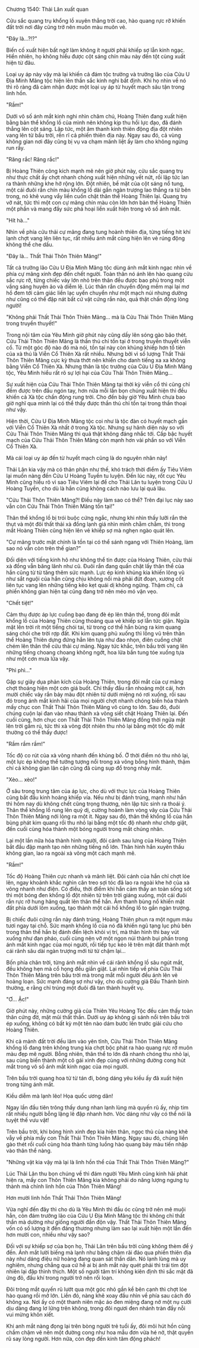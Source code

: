 




Chương 1540: Thải Lân xuất quan


Cửu sắc quang trụ khổng lồ xuyên thẳng trời cao, hào quang rực rỡ khiến đất trời nơi đây cũng trở nên muôn màu muôn vẻ.

"Đây là...?!?"

Biến cố xuất hiện bất ngờ làm không ít người phải khiếp sợ lẫn kinh ngạc. Hiển nhiên, họ không hiểu được cột sáng chín màu này đến tột cùng xuất hiện từ đâu.

Loại uy áp này vậy mà lại khiến cả đám tộc trưởng và trưởng lão của Cửu U Địa Minh Mãng tộc hiện lên thần sắc kinh nghi bất định. Khi họ nhìn về nó thì rõ ràng đã cảm nhận được một loại uy áp từ huyết mạch sâu tận trong linh hồn.

"Rầm!"

Dưới vô số ánh mắt kinh nghi nhìn chăm chú, Hoàng Thiên đang xuất hiện bằng bản thể khổng lồ của mình nên không kịp thu hồi lực đạo, đã đánh thẳng lên cột sáng. Lập tức, một âm thanh kinh thiên động địa đột nhiên vang lên từ bầu trời, rền rĩ cả phiến thiên địa này. Ngay sau đó, cả vùng không gian nơi đây cũng bị vụ va chạm mãnh liệt ấy làm cho không ngừng run rẩy.

"Răng rắc! Răng rắc!"

Bị Hoàng Thiên công kích mạnh mẽ nên giờ phút này, cửu sắc quang trụ như thực chất ấy chợt nhanh chóng xuất hiện những vết nứt, rồi lập tức lan ra thành những khe hở rộng lớn. Đột nhiên, bề mặt của cột sáng nổ tung, một cái đuôi rắn chín màu khổng lồ dài gần ngàn trượng lao thẳng ra từ bên trong, nó khẽ vung vẩy liền cuốn chặt thân thể Hoàng Thiên lại. Quang trụ vỡ nát, tức thì một con cự mãng chín màu còn lớn hơn bản thể Hoàng Thiên một phần và mang đầy sức phá hoại liền xuất hiện trong vô số ánh mắt.

"Hít hà..."

Nhìn về phía cửu thải cự mãng đang tung hoành thiên địa, từng tiếng hít khí lạnh chợt vang lên liên tục, rất nhiều ánh mắt cũng hiện lên vẻ rúng động không thể che dấu.

"Đây là... Thất Thải Thôn Thiên Mãng!"

Tất cả trưởng lão Cửu U Địa Minh Mãng tộc dùng ánh mắt kinh ngạc nhìn về phía cự mãng xinh đẹp đến chết người. Toàn thân nó ánh lên hào quang cửu sắc rực rỡ, từng chiếc vảy lớn nhỏ trên thân đều được bao phủ trong một vầng sáng huyền ảo và diễm lệ. Lúc thân rắn chuyển động mềm mại lại mơ hồ đem tới cảm giác liền lạc uyển chuyển như một mạch núi nhưng dường như cũng có thể đập nát bất cứ vật cứng rắn nào, quả thật chấn động lòng người!

"Không phải Thất Thải Thôn Thiên Mãng… mà là Cửu Thải Thôn Thiên Mãng trong truyền thuyết!"

Trong nội tâm của Yêu Minh giờ phút này cũng dấy lên sóng gào bão thét. Cửu Thải Thôn Thiên Mãng là thần thú chỉ tồn tại ở trong truyền thuyết viễn cổ. Từ một góc độ nào đó mà nói, tồn tại này còn khủng khiếp hơn tổ tiên của xà thú là Viễn Cổ Thiên Xà rất nhiều. Nhưng bởi vì số lượng Thất Thải Thôn Thiên Mãng cực kỳ thưa thớt nên khiến cho danh tiếng xa xa không bằng Viễn Cổ Thiên Xà. Nhưng thân là tộc trưởng của Cửu U Địa Minh Mãng tộc, Yêu Minh hiểu rất rõ sự lợi hại của Cửu Thải Thôn Thiên Mãng…

Sự xuất hiện của Cửu Thải Thôn Thiên Mãng tại thời kỳ viễn cổ thì cũng chỉ đếm được trên đầu ngón tay, hơn nữa mỗi lần bọn chúng xuất hiện thì đều khiến cả Xà tộc chấn động rung trời. Cho đến bây giờ Yêu Minh chưa bao giờ nghĩ qua mình lại có thể thấy được thần thú chỉ tồn tại trong thần thoại như vậy.

Hiện thời, Cửu U Địa Minh Mãng tộc coi như là tộc đàn có huyết mạch gần với Viễn Cổ Thiên Xà nhất ở trong Xà tộc. Nhưng sự hãnh diện này so với Cửu Thải Thôn Thiên Mãng thì quả thật không đáng nhắc tới. Cấp bậc huyết mạch của Cửu Thải Thôn Thiên Mãng còn mạnh hơn vài phần so với Viễn Cổ Thiên Xà.

Mà cái loại uy áp đến từ huyết mạch cũng là do nguyên nhân này!

Thải Lân kia vậy mà có thân phận như thế, khó trách thời điểm ấy Tiêu Viêm lại muốn nàng đến Cửu U Hoàng Tuyền tu luyện. Đến lúc này, rốt cục Yêu Minh cũng hiểu rõ vì sao Tiêu Viêm lại để cho Thải Lân tu luyện trong Cửu U Hoàng Tuyền, cho dù là hắn cũng không cách nào lưu lại quá lâu.

"Cửu Thải Thôn Thiên Mãng?! Điều này làm sao có thể? Trên đại lục này sao vẫn còn Cửu Thải Thôn Thiên Mãng tồn tại!"

Thân thể khổng lồ bị trói buộc cứng ngắc, nhưng khi nhìn thấy lưỡi rắn thè thụt và một đôi thất thải xà đồng lạnh giá nhìn mình chằm chằm, thì trong mắt Hoàng Thiên cũng hiện lên vẻ khiếp sợ mà nghẹn ngào quát lên.

"Cự mãng trước mặt chính là tồn tại có thể sánh ngang với Thiên Hoàng, làm sao nó vẫn còn trên thế gian?"

Đối diện với tiếng kinh hô như không thể tin được của Hoàng Thiên, cửu thải xà đồng vẫn băng lãnh như cũ. Đuôi rắn đang quấn chặt lấy thân thể của hắn cũng từ từ tăng thêm sức mạnh. Lực ép kinh khủng kia khiến lông vũ như sắt nguội của hắn cũng chịu không nổi mà phải đứt đoạn, xương cốt liên tục vang lên những tiếng kẽo kẹt quái dị không ngừng. Thậm chí, cả phiến không gian hiện tại cũng đang trở nên méo mó vặn vẹo.

"Chết tiệt!"

Cảm thụ được áp lực cuồng bạo đang đè ép lên thân thể, trong đôi mắt khổng lồ của Hoàng Thiên cũng thoáng qua vẻ khiếp sợ lẫn tức giận. Ngửa mặt lên trời rít một tiếng chói tai, từ trong cơ thể hắn bùng ra kim quang sáng chói che trời rợp đất. Khi kim quang phủ xuống thì lông vũ trên thân thể Hoàng Thiên dựng đứng hẳn lên tựa như đao nhọn, điên cuồng chặt chém lên thân thể cửu thải cự mãng. Ngay tức khắc, trên bầu trời vang lên những tiếng choang choang không ngớt, hoa lửa bắn tung tóe xuống tựa như một cơn mưa lửa vậy.

"Phì phì…"

Gặp sự giãy dụa phản kích của Hoàng Thiên, trong đôi mắt của cự mãng chợt thoáng hiện một cơn giá buốt. Chỉ thấy đầu rắn nhoáng một cái, hơn mười chiếc vảy rắn bảy màu đột nhiên từ dưới miệng nó rơi xuống, rồi sau đó trong ánh mắt kinh hãi của mọi người chợt nhanh chóng biến hóa thành mấy chục con Thất Thải Thôn Thiên Mãng vô cùng to lớn. Sau đó, đuôi chúng cuộn lại đan vào nhau thành xà võng siết chặt Hoàng Thiên lại. Đến cuối cùng, hơn chục con Thất Thải Thôn Thiên Mãng đồng thời ngửa mặt lên trời gầm rú, tức thì xà võng đột nhiên thu nhỏ lại bằng một tốc độ mắt thường có thể thấy được!

"Rầm rầm rầm!"

Tốc độ co rút của xà võng nhanh đến khủng bố. Ở thời điểm nó thu nhỏ lại, một lực ép không thể tưởng tượng nổi trong xà võng bỗng hình thành, thậm chí cả không gian lân cận cũng đã cùng sụp đổ trong nháy mắt.

"Xèo... xèo!"

Ở sâu trong trung tâm của áp lực, cho dù với thực lực của Hoàng Thiên cũng bắt đầu kinh hoảng khiếp vía. Nếu như bị đánh trúng, mạnh như hắn thì hôm nay dù không chết cũng trọng thương, nên lập tức sinh ra thoái ý. Thân thể khổng lồ rung lên quỷ dị, cường hoành làm vòng vây của Cửu Thải Thôn Thiên Mãng nới lỏng ra một ít. Ngay sau đó, thân thể khổng lồ của hắn bùng phát kim quang rồi thu nhỏ lại bằng một tốc độ nhanh như chớp giật, đến cuối cùng hóa thành một bóng người trong mắt chúng nhân.

Lại một lần nữa hóa thành hình người, đôi cánh sau lưng của Hoàng Thiên bắt đầu đập mạnh tạo nên những tiếng nổ lớn. Thân hình hắn xuyên thấu không gian, lao ra ngoài xà võng một cách mạnh mẽ.

"Rầm!"

Tốc độ Hoàng Thiên cực nhanh và mãnh liệt. Đôi cánh của hắn chỉ chợt lóe lên, ngay khoảnh khắc nghìn cân treo sợi tóc đã lao ra ngoài khe hở của xà võng nhanh như điện. Có điều, thời điểm khi hắn cảm thấy an toàn sống sót thì một bóng đen khổng lồ đột nhiên từ trên trời giáng xuống, một cái đuôi rắn rực rỡ hung hăng quất lên thân thể hắn. Âm thanh bùng nổ khiến mặt đất phía dưới lõm xuống, tạo thành một cái hố khổng lồ to gần ngàn trượng.

Bị chiếc đuôi cứng rắn này đánh trúng, Hoàng Thiên phun ra một ngụm máu tươi ngay tại chỗ. Sức mạnh khổng lồ của nó đã khiến ngũ tạng lục phủ bên trong thân thể hắn bị đánh đến lệch khỏi vị trí, mà thân hình thì bay vút xuống như đạn pháo, cuối cùng nện vỡ một ngọn núi thành bụi phấn trong ánh mắt kinh ngạc của mọi người, rồi tiếp tục kéo lê trên mặt đất thành một cái rãnh sâu dài ngàn trượng mới từ từ chậm lại…

Bốn phía chân trời, từng ánh mắt nhìn về cái rãnh khổng lồ sâu ngút mắt, đều không hẹn mà cổ họng đều giần giật. Lại nhìn tiếp về phía Cửu Thải Thôn Thiên Mãng trên bầu trời mà trong mắt mỗi người đều ánh lên vẻ hoảng loạn. Sức mạnh đáng sợ như vậy, cho dù cường giả Đấu Thánh bình thường, e rằng chỉ trúng một đuôi đã tan thành huyết vụ.

"Ơ… Ặc!"

Giờ phút này, những cường giả của Thiên Yêu Hoàng Tộc đều cảm thấy toàn thân cứng đờ, mặt mũi thất thần. Dưới uy áp không gì sánh nổi trên bầu trời ép xuống, không có bất kỳ một tên nào dám bước lên trước giải cứu cho Hoàng Thiên.

Khi cả mảnh đất trời đều lâm vào yên tĩnh, Cửu Thải Thôn Thiên Mãng khổng lồ đang trên không trung kia chợt bộc phát ra hào quang rực rỡ muôn màu đẹp mê người. Bỗng nhiên, thân thể to lớn đã nhanh chóng thu nhỏ lại, sau cùng biến thành một cô gái xinh đẹp cùng với những đường cong hút mắt trong vô số ánh mắt kinh ngạc của mọi người.

Trên bầu trời quang hoa từ từ tán đi, bóng dáng yêu kiều ấy đã xuất hiện trong từng ánh mắt.

Kiều diễm mà lạnh lẽo! Họa quốc ương dân!

Ngay lần đầu tiên trông thấy dung nhan lạnh lùng mà quyến rũ ấy, nhịp tim rất nhiều người bỗng lặng lẽ đập nhanh hơn. Vóc dáng như vậy có thể nói là tuyệt thế vưu vật!

Trên bầu trời, khi bóng hình xinh đẹp kia hiện thân, ngọc thủ của nàng khẽ vẫy về phía mấy con Thất Thải Thôn Thiên Mãng. Ngay sau đó, chúng liền gào thét rồi cuối cùng hóa thành từng luồng hào quang bảy màu tiến nhập vào thân thể nàng.

"Những vật kia vậy mà lại là linh hồn thể của Thất Thải Thôn Thiên Mãng?"

Lúc Thải Lân thu bọn chúng về thì đám người Yêu Minh cũng kinh hãi phát hiện ra, mấy con Thôn Thiên Mãng kia không phải do năng lượng ngưng tụ thành mà chính linh hồn của Thôn Thiên Mãng!

Hơn mười linh hồn Thất Thải Thôn Thiên Mãng!

Vừa nghĩ đến đây thì cho dù là Yêu Minh thì đầu óc cũng trở nên mê muội hẳn, còn đám trưởng lão của Cửu U Địa Minh Mãng tộc thì không chỉ thất thần mà dường như giống người đần độn vậy. Thất Thải Thôn Thiên Mãng vốn có số lượng ít đến đáng thương nhưng làm sao lại xuất hiện một lần đến hơn mười con, nhiều như vậy sao?

Đối với sự khiếp sợ của bọn họ, Thải Lân trên bầu trời cũng không thèm để ý đến. Ánh mắt lười biếng mà lạnh như băng chậm rãi đảo qua phiến thiên địa này như dáng điệu nữ hoàng đang quan sát thần dân. Nó lạnh lùng mà uy nghiêm, nhưng chẳng qua cứ hễ ai bị ánh mắt này quét phải thì trái tim đột nhiên lại đập thình thịch. Một số người tâm trí không kiên định thì sắc mặt đã ửng đỏ, đấu khí trong người trở nên rối loạn.

Đôi tròng mắt quyến rũ lướt qua một góc nhỏ gần kề bên cạnh thì chợt lóe hào quang rồi mở lớn. Liền đó, nàng khẽ xoay đầu nhìn về phía sau cách đó không xa. Nơi ấy có một thanh niên mặc áo đen miệng đang nở một nụ cười dịu dàng đang lơ lửng trên không, trong đôi ngươi đen nhánh tràn đầy nỗi vui mừng khôn xiết.

Khi anh mắt nàng đọng lại trên bòng người trẻ tuổi ấy, đôi môi hút hồn cũng chầm chậm vẽ nên một đường cong như hoa mẫu đơn vừa hé nở, thật quyến rũ say lòng người. Hơn nữa, còn đẹp đến kinh tâm động phách!




